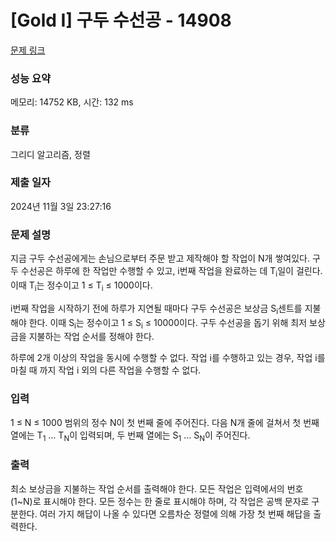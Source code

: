 # [Gold I] 구두 수선공 - 14908 

[문제 링크](https://www.acmicpc.net/problem/14908) 

### 성능 요약

메모리: 14752 KB, 시간: 132 ms

### 분류

그리디 알고리즘, 정렬

### 제출 일자

2024년 11월 3일 23:27:16

### 문제 설명

<p>지금 구두 수선공에게는 손님으로부터 주문 받고 제작해야 할 작업이 N개 쌓여있다. 구두 수선공은 하루에 한 작업만 수행할 수 있고, i번째 작업을 완료하는 데 T<sub>i</sub>일이 걸린다. 이때 T<sub>i</sub>는 정수이고 1 ≤ T<sub>i</sub> ≤ 1000이다.</p>

<p>i번째 작업을 시작하기 전에 하루가 지연될 때마다 구두 수선공은 보상금 S<sub>i</sub>센트를 지불해야 한다. 이때 S<sub>i</sub>는 정수이고 1 ≤ S<sub>i</sub> ≤ 10000이다. 구두 수선공을 돕기 위해 최저 보상금을 지불하는 작업 순서를 정해야 한다.</p>

<p>하루에 2개 이상의 작업을 동시에 수행할 수 없다. 작업 i를 수행하고 있는 경우, 작업 i를 마칠 때 까지 작업 i 외의 다른 작업을 수행할 수 없다.</p>

### 입력 

 <p>1 ≤ N ≤ 1000 범위의 정수 N이 첫 번째 줄에 주어진다. 다음 N개 줄에 걸쳐서 첫 번째 열에는 T<sub>1</sub> … T<sub>N</sub>이 입력되며, 두 번째 열에는 S<sub>1</sub> … S<sub>N</sub>이 주어진다.</p>

### 출력 

 <p>최소 보상금을 지불하는 작업 순서를 출력해야 한다. 모든 작업은 입력에서의 번호(1~N)로 표시해야 한다. 모든 정수는 한 줄로 표시해야 하며, 각 작업은 공백 문자로 구분한다. 여러 가지 해답이 나올 수 있다면 오름차순 정렬에 의해 가장 첫 번째 해답을 출력한다.</p>

